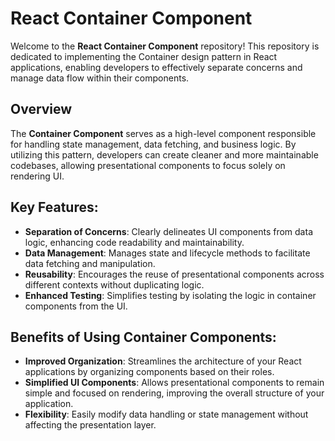 # React Container Component

Welcome to the **React Container Component** repository! This repository is dedicated to implementing the Container design pattern in React applications, enabling developers to effectively separate concerns and manage data flow within their components.

## Overview

The **Container Component** serves as a high-level component responsible for handling state management, data fetching, and business logic. By utilizing this pattern, developers can create cleaner and more maintainable codebases, allowing presentational components to focus solely on rendering UI.

## Key Features:

- **Separation of Concerns**: Clearly delineates UI components from data logic, enhancing code readability and maintainability.
- **Data Management**: Manages state and lifecycle methods to facilitate data fetching and manipulation.
- **Reusability**: Encourages the reuse of presentational components across different contexts without duplicating logic.
- **Enhanced Testing**: Simplifies testing by isolating the logic in container components from the UI.

## Benefits of Using Container Components:

- **Improved Organization**: Streamlines the architecture of your React applications by organizing components based on their roles.
- **Simplified UI Components**: Allows presentational components to remain simple and focused on rendering, improving the overall structure of your application.
- **Flexibility**: Easily modify data handling or state management without affecting the presentation layer.
